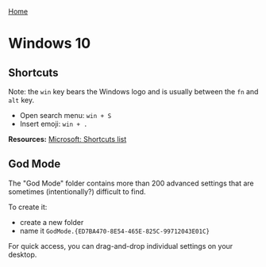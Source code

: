 [Home](../README.md)

# Windows 10

## Shortcuts

Note: the `win` key bears the Windows logo and is usually between the `fn` and `alt` key.

- Open search menu: `win + S`
- Insert emoji: `win + .`

<!-- TODO: summarize link below -->
**Resources:** [Microsoft: Shortcuts list](https://support.microsoft.com/en-us/windows/keyboard-shortcuts-in-windows-dcc61a57-8ff0-cffe-9796-cb9706c75eec#WindowsVersion=Windows_10)

## God Mode

The "God Mode" folder contains more than 200 advanced settings that are sometimes (intentionally?) difficult to find.

To create it:
- create a new folder
- name it `GodMode.{ED7BA470-8E54-465E-825C-99712043E01C}`

For quick access, you can drag-and-drop individual settings on your desktop.
